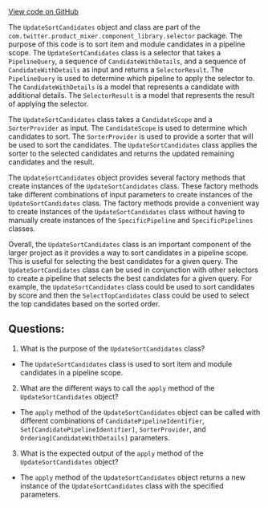 [View code on GitHub](https://github.com/misbahsy/the-algorithm/product-mixer/component-library/src/main/scala/com/twitter/product_mixer/component_library/selector/UpdateSortCandidates.scala)

The `UpdateSortCandidates` object and class are part of the `com.twitter.product_mixer.component_library.selector` package. The purpose of this code is to sort item and module candidates in a pipeline scope. The `UpdateSortCandidates` class is a selector that takes a `PipelineQuery`, a sequence of `CandidateWithDetails`, and a sequence of `CandidateWithDetails` as input and returns a `SelectorResult`. The `PipelineQuery` is used to determine which pipeline to apply the selector to. The `CandidateWithDetails` is a model that represents a candidate with additional details. The `SelectorResult` is a model that represents the result of applying the selector.

The `UpdateSortCandidates` class takes a `CandidateScope` and a `SorterProvider` as input. The `CandidateScope` is used to determine which candidates to sort. The `SorterProvider` is used to provide a sorter that will be used to sort the candidates. The `UpdateSortCandidates` class applies the sorter to the selected candidates and returns the updated remaining candidates and the result.

The `UpdateSortCandidates` object provides several factory methods that create instances of the `UpdateSortCandidates` class. These factory methods take different combinations of input parameters to create instances of the `UpdateSortCandidates` class. The factory methods provide a convenient way to create instances of the `UpdateSortCandidates` class without having to manually create instances of the `SpecificPipeline` and `SpecificPipelines` classes.

Overall, the `UpdateSortCandidates` class is an important component of the larger project as it provides a way to sort candidates in a pipeline scope. This is useful for selecting the best candidates for a given query. The `UpdateSortCandidates` class can be used in conjunction with other selectors to create a pipeline that selects the best candidates for a given query. For example, the `UpdateSortCandidates` class could be used to sort candidates by score and then the `SelectTopCandidates` class could be used to select the top candidates based on the sorted order.
## Questions: 
 1. What is the purpose of the `UpdateSortCandidates` class?
- The `UpdateSortCandidates` class is used to sort item and module candidates in a pipeline scope.

2. What are the different ways to call the `apply` method of the `UpdateSortCandidates` object?
- The `apply` method of the `UpdateSortCandidates` object can be called with different combinations of `CandidatePipelineIdentifier`, `Set[CandidatePipelineIdentifier]`, `SorterProvider`, and `Ordering[CandidateWithDetails]` parameters.

3. What is the expected output of the `apply` method of the `UpdateSortCandidates` object?
- The `apply` method of the `UpdateSortCandidates` object returns a new instance of the `UpdateSortCandidates` class with the specified parameters.